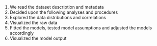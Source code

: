 1. We read the dataset description and metadata
1. Decided upon the following analyses and procedures
1. Explored the data distributions and correlations
1. Visualized the raw data
1. Fitted the models, tested model assumptions and adjusted the models accordingly
1. Visualized the model output